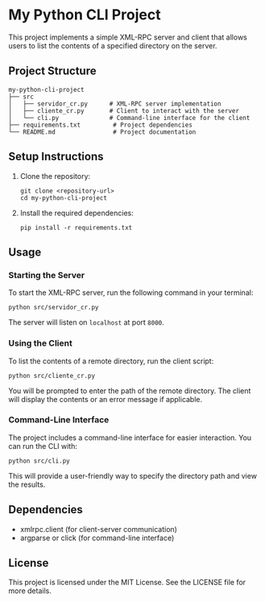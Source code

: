 # My Python CLI Project

This project implements a simple XML-RPC server and client that allows users to list the contents of a specified directory on the server.

## Project Structure

```
my-python-cli-project
├── src
│   ├── servidor_cr.py      # XML-RPC server implementation
│   ├── cliente_cr.py       # Client to interact with the server
│   └── cli.py              # Command-line interface for the client
├── requirements.txt         # Project dependencies
└── README.md                # Project documentation
```

## Setup Instructions

1. Clone the repository:
   ```
   git clone <repository-url>
   cd my-python-cli-project
   ```

2. Install the required dependencies:
   ```
   pip install -r requirements.txt
   ```

## Usage

### Starting the Server

To start the XML-RPC server, run the following command in your terminal:
```
python src/servidor_cr.py
```
The server will listen on `localhost` at port `8000`.

### Using the Client

To list the contents of a remote directory, run the client script:
```
python src/cliente_cr.py
```
You will be prompted to enter the path of the remote directory. The client will display the contents or an error message if applicable.

### Command-Line Interface

The project includes a command-line interface for easier interaction. You can run the CLI with:
```
python src/cli.py
```
This will provide a user-friendly way to specify the directory path and view the results.

## Dependencies

- xmlrpc.client (for client-server communication)
- argparse or click (for command-line interface)

## License

This project is licensed under the MIT License. See the LICENSE file for more details.
